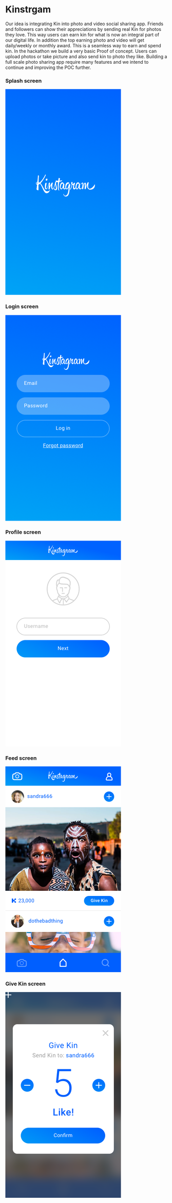 # Kinstrgam

Our idea is integrating Kin into photo and video social sharing app. Friends and followers can show their appreciations by sending real Kin for photos they love. This way users can earn kin for what is now an integral part of our digital life.
In addition the top earning photo and video will get daily/weekly or monthly award. This is a seamless way to earn and spend kin. In the hackathon we build a very basic Proof of concept. Users can upload photos or take picture and also send kin to photo they like. Building a full scale photo sharing app require many features and we intend to continue and improving the POC further.

### Splash screen 

![Splash screen](screenshots/splash.png "Splash screen")

### Login screen 

![Login screen](screenshots/login.png "Login screen")

### Profile screen 

![Profile screen](screenshots/profile.png "Profile screen")

### Feed screen 

![Feed screen](screenshots/feed.png "Feed screen")


### Give Kin screen 

![Give Kin](screenshots/give_kin.png "Give Kin screen")
